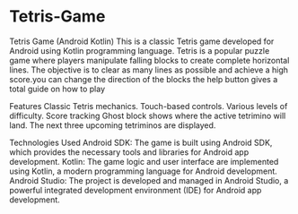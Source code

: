 # Tetris-Game
Tetris Game (Android Kotlin)
This is a classic Tetris game developed for Android using Kotlin programming language. Tetris is a popular puzzle game where players manipulate falling blocks to create complete horizontal lines. The objective is to clear as many lines as possible and achieve a high score.you can change the direction of the blocks the help button gives a total guide on how to play

Features
Classic Tetris mechanics.
Touch-based controls.
Various levels of difficulty.
Score tracking
Ghost block shows where the active tetrimino will land.
The next three upcoming tetriminos are displayed.


Technologies Used
Android SDK: The game is built using Android SDK, which provides the necessary tools and libraries for Android app development.
Kotlin: The game logic and user interface are implemented using Kotlin, a modern programming language for Android development.
Android Studio: The project is developed and managed in Android Studio, a powerful integrated development environment (IDE) for Android app development.
